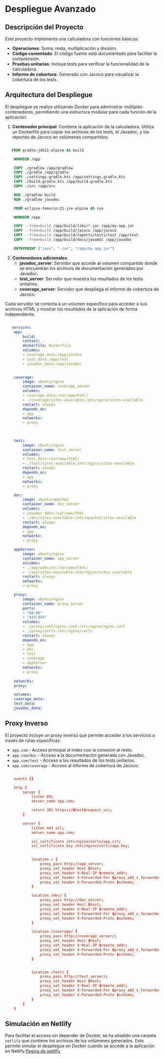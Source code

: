 # Despliegue Avanzado

## Descripción del Proyecto
Este proyecto implementa una calculadora con funciones básicas:
- **Operaciones**: Suma, resta, multiplicación y división.
- **Código comentado**: El código fuente está documentado para facilitar la comprensión.
- **Pruebas unitarias**: Incluye tests para verificar la funcionalidad de la calculadora.
- **Informe de cobertura**: Generado con Jacoco para visualizar la cobertura de los tests.

## Arquitectura del Despliegue
El despliegue se realiza utilizando Docker para administrar múltiples contenedores, permitiendo una estructura modular para cada función de la aplicación:

1. **Contenedor principal**: Contiene la aplicación de la calculadora. Utiliza un Dockerfile para copiar los archivos de los tests, el Javadoc, y los reportes de Jacoco en volúmenes compartidos.


```dockerfile

   FROM gradle:jdk21-alpine AS build

    WORKDIR /app

    COPY ./gradlew /app/gradlew
    COPY ./gradle /app/gradle
    COPY ./settings.gradle.kts /app/settings.gradle.kts
    COPY ./build.gradle.kts /app/build.gradle.kts
    COPY ./src /app/src 

    RUN ./gradlew build
    RUN ./gradlew javadoc

    FROM eclipse-temurin:21-jre-alpine AS run

    WORKDIR /app

    COPY --from=build /app/build/libs/*.jar /app/my-app.jar
    COPY --from=build /app/build/jacoco /app/jacoco
    COPY --from=build /app/build/reports/tests/test /app/test
    COPY --from=build /app/build/docs/javadoc /app/javadoc

    ENTRYPOINT ["java", "-jar", "/app/my-app.jar"]

```

2. **Contenedores adicionales**:
   - **javadoc_server**: Servidor que accede al volumen compartido donde se encuentran los archivos de documentación generados por Javadoc.
   - **test_server**: Servidor que muestra los resultados de los tests unitarios.
   - **coverage_server**: Servidor que despliega el informe de cobertura de Jacoco.

Cada servidor se conecta a un volumen específico para acceder a sus archivos HTML y mostrar los resultados de la aplicación de forma independiente.


```docker-compose.yml

   services:
    app:
        build:
        context: .
        dockerfile: Dockerfile
        volumes:
        - coverage_data:/app/jacoco  
        - test_data:/app/test 
        - javadoc_data:/app/javadoc

        
    coverage:
        image: ubuntu/nginx
        container_name: coverage_server
        volumes:
        - coverage_data:/var/www/html/
        - ./coverage/sites-available:/etc/nginx/sites-available 
        restart: always
        depends_on:
        - app
        networks:
        - proxy
    

    
    test:
        image: ubuntu/nginx
        container_name: test_server
        volumes:
        - test_data:/var/www/html/
        - ./test/sites-available:/etc/nginx/sites-available 
        restart: always
        depends_on:
        - app
        networks:
        - proxy

    doc:
        image: ubuntu/apache2
        container_name: doc_server
        volumes:
        - javadoc_data:/var/www/html
        - ./doc/sites-available:/etc/apache2/sites-available 
        restart: always
        depends_on:
        - app
        networks:
        - proxy

    appServer:
        image: ubuntu/nginx
        container_name: app_server
        volumes:
        - ./app/website:/var/www/html/
        - ./app/sites-available:/etc/nginx/sites-available 
        restart: always
        networks:
        - proxy

    proxy:
        image: ubuntu/nginx
        container_name: proxy_server
        ports:
        - "80:80"
        - "443:443"
        volumes:
        - ./proxy/conf/nginx.conf:/etc/nginx/nginx.conf
        - ./proxy/certs:/etc/nginx/certs
        restart: always
        depends_on:
        - app
        - doc
        - test
        - coverage
        - appServer
        networks:
        - proxy
    
    networks:
    proxy:

    volumes:
    coverage_data:  
    test_data:
    javadoc_data: 

```


## Proxy Inverso
El proyecto incluye un proxy inverso que permite acceder a los servicios a través de rutas específicas:
- `app.com` - Acceso principal al index con la conexion al resto.
- `app.com/doc` - Acceso a la documentación generada con Javadoc.
- `app.com/test` - Acceso a los resultados de los tests unitarios.
- `app.com/coverage` - Acceso al informe de cobertura de Jacoco.

``` nginx.conf

    events {}

    http {
        server {
            listen 80;
            server_name app.com;

            return 301 https://$host$request_uri;
        }

        server {
            listen 443 ssl;
            server_name app.com;

            ssl_certificate /etc/nginx/certs/app.crt;
            ssl_certificate_key /etc/nginx/certs/app.key;
            

            location / {
                proxy_pass http://app_server;
                proxy_set_header Host $host;
                proxy_set_header X-Real-IP $remote_addr;
                proxy_set_header X-Forwarded-For $proxy_add_x_forwarded_for;
                proxy_set_header X-Forwarded-Proto $scheme;
            }

            location /doc/ {
                proxy_pass http://doc_server;
                proxy_set_header Host $host;
                proxy_set_header X-Real-IP $remote_addr;
                proxy_set_header X-Forwarded-For $proxy_add_x_forwarded_for;
                proxy_set_header X-Forwarded-Proto $scheme;
            }

            location /coverage/ {
                proxy_pass http://coverage_server/;
                proxy_set_header Host $host;
                proxy_set_header X-Real-IP $remote_addr;
                proxy_set_header X-Forwarded-For $proxy_add_x_forwarded_for;
                proxy_set_header X-Forwarded-Proto $scheme;
            }


            location /test/ {
                proxy_pass http://test_server/;
                proxy_set_header Host $host;
                proxy_set_header X-Real-IP $remote_addr;
                proxy_set_header X-Forwarded-For $proxy_add_x_forwarded_for;
                proxy_set_header X-Forwarded-Proto $scheme;
            }
        }
    }

```

## Simulación en Netlify
Para facilitar el acceso sin depender de Docker, se ha añadido una carpeta `netlify` que contiene los archivos de los volúmenes generados. Esto permite simular el despliegue en Docker cuando se accede a la aplicación en Netlify.[Pagina de netlifly](https://appprocalculadora.netlify.app/)


